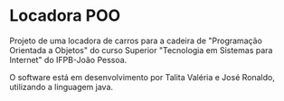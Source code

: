 # Locadora POO
Projeto de uma locadora de carros para a cadeira de "Programação Orientada a Objetos" do curso Superior 
"Tecnologia em Sistemas para Internet" do IFPB-João Pessoa.

O software está em desenvolvimento por Talita Valéria e José Ronaldo, utilizando a linguagem java.
